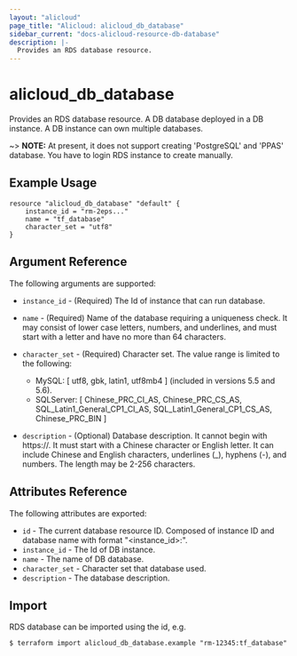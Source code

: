 ```yaml
---
layout: "alicloud"
page_title: "Alicloud: alicloud_db_database"
sidebar_current: "docs-alicloud-resource-db-database"
description: |-
  Provides an RDS database resource.
---
```


# alicloud\_db\_database

Provides an RDS database resource. A DB database deployed in a DB instance. A DB instance can own multiple databases.

~> **NOTE:** At present, it does not support creating 'PostgreSQL' and 'PPAS' database. You have to login RDS instance to create manually.

## Example Usage

```
resource "alicloud_db_database" "default" {
	instance_id = "rm-2eps..."
	name = "tf_database"
	character_set = "utf8"
}
```

## Argument Reference

The following arguments are supported:

* `instance_id` - (Required) The Id of instance that can run database.
* `name` - (Required) Name of the database requiring a uniqueness check. It may consist of lower case letters, numbers, and underlines, and must start with a letter
                      and have no more than 64 characters.
* `character_set` - (Required) Character set. The value range is limited to the following:
    - MySQL: [ utf8, gbk, latin1, utf8mb4 ] \(included in versions 5.5 and 5.6\).
    - SQLServer: [ Chinese_PRC_CI_AS, Chinese_PRC_CS_AS, SQL_Latin1_General_CP1_CI_AS, SQL_Latin1_General_CP1_CS_AS, Chinese_PRC_BIN ]

* `description` - (Optional) Database description. It cannot begin with https://. It must start with a Chinese character or English letter. It can include Chinese and English characters, underlines (_), hyphens (-), and numbers. The length may be 2-256 characters.


## Attributes Reference

The following attributes are exported:

* `id` - The current database resource ID. Composed of instance ID and database name with format "<instance_id>:<name>".
* `instance_id` - The Id of DB instance.
* `name` - The name of DB database.
* `character_set` - Character set that database used.
* `description` - The database description.

## Import

RDS database can be imported using the id, e.g.

```
$ terraform import alicloud_db_database.example "rm-12345:tf_database"
```
